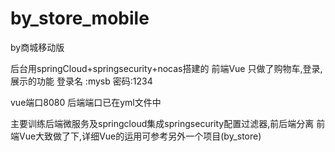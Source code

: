 # by_store_mobile
by商城移动版

后台用springCloud+springsecurity+nocas搭建的 前端Vue
只做了购物车,登录,展示的功能
登录名 :mysb
密码:1234

vue端口8080
后端端口已在yml文件中

主要训练后端微服务及springcloud集成springsecurity配置过滤器,前后端分离  前端Vue大致做了下,详细Vue的运用可参考另外一个项目(by_store)
